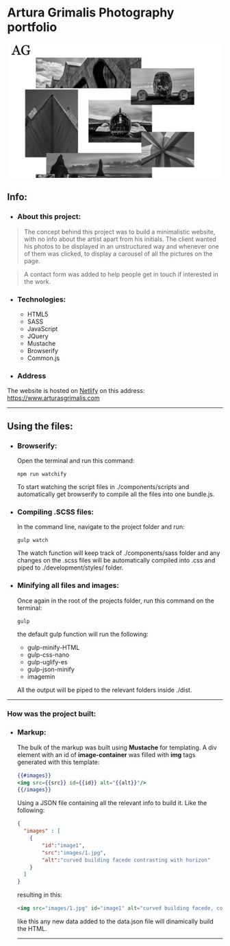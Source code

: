 # **Artura Grimalis** Photography portfolio

![Arturas Website](https://raw.githubusercontent.com/rafaelbogfreitas/react-myportfolio/master/src/images/arturasgrimalis.png)

## Info:

- ### About this project:

>  The concept behind this project was to build a minimalistic website, with no info about the artist apart from his initials. The client wanted his photos to be displayed in an unstructured way and whenever one of them was clicked, to display a carousel of all the pictures on the page.

>  A contact form was added to help people get in touch if interested in the work.

- ### Technologies:

  - HTML5
  - SASS
  - JavaScript
  - JQuery
  - Mustache
  - Browserify
  - Common.js

- ### Address
 The website is hosted on [Netlify](https://www.netlify.com) on this address: <https://www.arturasgrimalis.com>

---

## Using the files:

- ### Browserify:
  Open the terminal and run this command:
  ```
  npm run watchify
  ```
  To start watching the script files in ./components/scripts and automatically get browserify to compile all the files into one bundle.js.

- ### Compiling .SCSS files:

  In the command line, navigate to the project folder and run:
  ```
  gulp watch
  ```

  The watch function will keep track of ./components/sass folder and any changes on the .scss files will be automatically compiled into .css and piped to ./development/styles/ folder.

- ### Minifying all files and images:

  Once again in the root of the projects folder, run this command on the terminal:
  ```
  gulp
  ```
  the default gulp function will run the following:

    - gulp-minify-HTML
    - gulp-css-nano
    - gulp-uglify-es
    - gulp-json-minify
    - imagemin

  All the output will be piped to the relevant folders inside ./dist.

---

### How was the project built:

- ### Markup:

  The bulk of the markup was built using **Mustache** for templating. A div element with an id of **image-container** was filled with **img** tags generated with this template:

  ```mustache
  {{#images}}
  <img src={{src}} id={{id}} alt="{{alt}}"/>
  {{/images}}
  ```

  Using a JSON file containing all the relevant info to build it. Like the following:

  ```json
  {
    "images" : [
      {
          "id":"image1",
          "src":"images/1.jpg",
          "alt":"curved building facede contrasting with horizon"
      }
    ]
  }
  ```

  resulting in this:

  ```html
  <img src="images/1.jpg" id="image1" alt="curved building facede, contrasting with horizon"/>
  ```

  like this any new data added to the data.json file will dinamically build the HTML.

  ---
